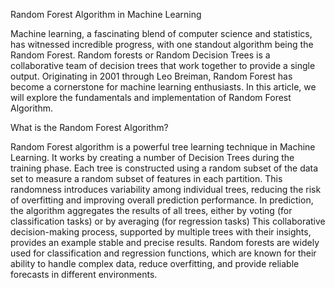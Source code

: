 Random Forest Algorithm in Machine Learning

Machine learning, a fascinating blend of computer science and statistics, has witnessed incredible progress, with one standout algorithm being the Random Forest. Random forests or Random Decision Trees is a collaborative team of decision trees that work together to provide a single output. Originating in 2001 through Leo Breiman, Random Forest has become a cornerstone for machine learning enthusiasts. In this article, we will explore the fundamentals and implementation of Random Forest Algorithm.

What is the Random Forest Algorithm?

Random Forest algorithm is a powerful tree learning technique in Machine Learning. It works by creating a number of Decision Trees during the training phase. Each tree is constructed using a random subset of the data set to measure a random subset of features in each partition. This randomness introduces variability among individual trees, reducing the risk of overfitting and improving overall prediction performance. In prediction, the algorithm aggregates the results of all trees, either by voting (for classification tasks) or by averaging (for regression tasks) This collaborative decision-making process, supported by multiple trees with their insights, provides an example stable and precise results. Random forests are widely used for classification and regression functions, which are known for their ability to handle complex data, reduce overfitting, and provide reliable forecasts in different environments.
